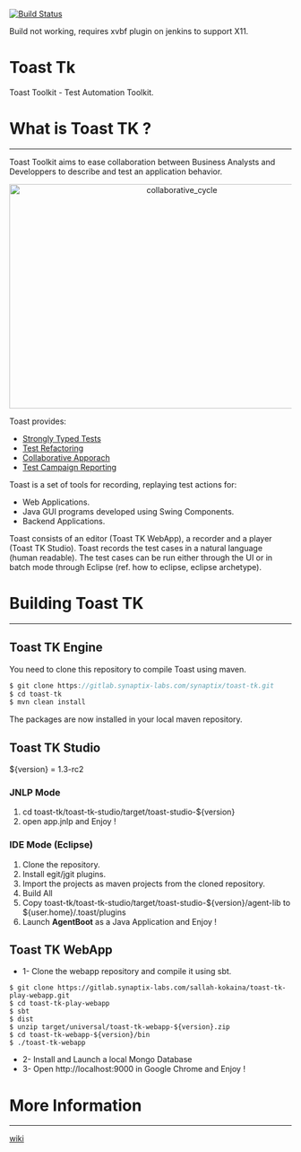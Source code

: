 [![Build Status](https://jenkins.synaptix-labs.com/buildStatus/icon?job=Toast-tk)](https://jenkins.synaptix-labs.com/job/Toast-tk/)

Build not working, requires xvbf plugin on jenkins to support X11.

# Toast Tk

Toast Toolkit - Test Automation Toolkit.

# What is Toast TK ?
***

Toast Toolkit aims to ease collaboration between Business Analysts 
and Developpers to describe and test an application behavior. 

<div style="text-align:center" width="100%">
<img src="https://gitlab.synaptix-labs.com/synaptix/toast-tk/uploads/76234d43d51527bfe7264f8c0b9d9843/collaborative_cycle.png" alt="collaborative_cycle" 
width="600px" height="400px" >
</div>

Toast provides:
- [Strongly Typed Tests](https://gitlab.synaptix-labs.com/synaptix/toast-tk/wikis/toast-strongly-typed-tests)
- [Test Refactoring](https://gitlab.synaptix-labs.com/synaptix/toast-tk/wikis/toast-test-refactoring)
- [Collaborative Apporach](https://gitlab.synaptix-labs.com/synaptix/toast-tk/wikis/toast-collaborative-approach)
- [Test Campaign Reporting](https://gitlab.synaptix-labs.com/synaptix/toast-tk/wikis/toast-campaign-reporting)

Toast is a set of tools for recording, replaying test actions for:
- Web Applications.
- Java GUI programs developed using Swing Components. 
- Backend Applications.

Toast consists of an editor (Toast TK WebApp), a recorder and a player (Toast TK Studio). 
Toast records the test cases in a natural language (human readable).
The test cases can be run either through the UI or in batch mode through Eclipse (ref. how to eclipse, eclipse archetype).

# Building Toast TK
***

## Toast TK Engine
You need to clone this repository to compile Toast using maven.

``` java
$ git clone https://gitlab.synaptix-labs.com/synaptix/toast-tk.git
$ cd toast-tk
$ mvn clean install
```

The packages are now installed in your local maven repository.

## Toast TK Studio
${version} = 1.3-rc2

### JNLP Mode
1. cd toast-tk/toast-tk-studio/target/toast-studio-${version}
2. open app.jnlp and Enjoy !

### IDE Mode (Eclipse)
1. Clone the repository.
2. Install egit/jgit plugins. 
3. Import the projects as maven projects from the cloned repository. 
4. Build All
5. Copy toast-tk/toast-tk-studio/target/toast-studio-${version}/agent-lib to ${user.home}/.toast/plugins
6. Launch __AgentBoot__ as a Java Application and Enjoy !

## Toast TK WebApp
* 1- Clone the webapp repository and compile it using sbt.

```
$ git clone https://gitlab.synaptix-labs.com/sallah-kokaina/toast-tk-play-webapp.git
$ cd toast-tk-play-webapp
$ sbt
$ dist
$ unzip target/universal/toast-tk-webapp-${version}.zip
$ cd toast-tk-webapp-${version}/bin
$ ./toast-tk-webapp
```
* 2- Install and Launch a local Mongo Database
* 3- Open http://localhost:9000 in Google Chrome and Enjoy !

# More Information 
***

[wiki](https://gitlab.synaptix-labs.com/synaptix/toast-tk/wikis/home)
